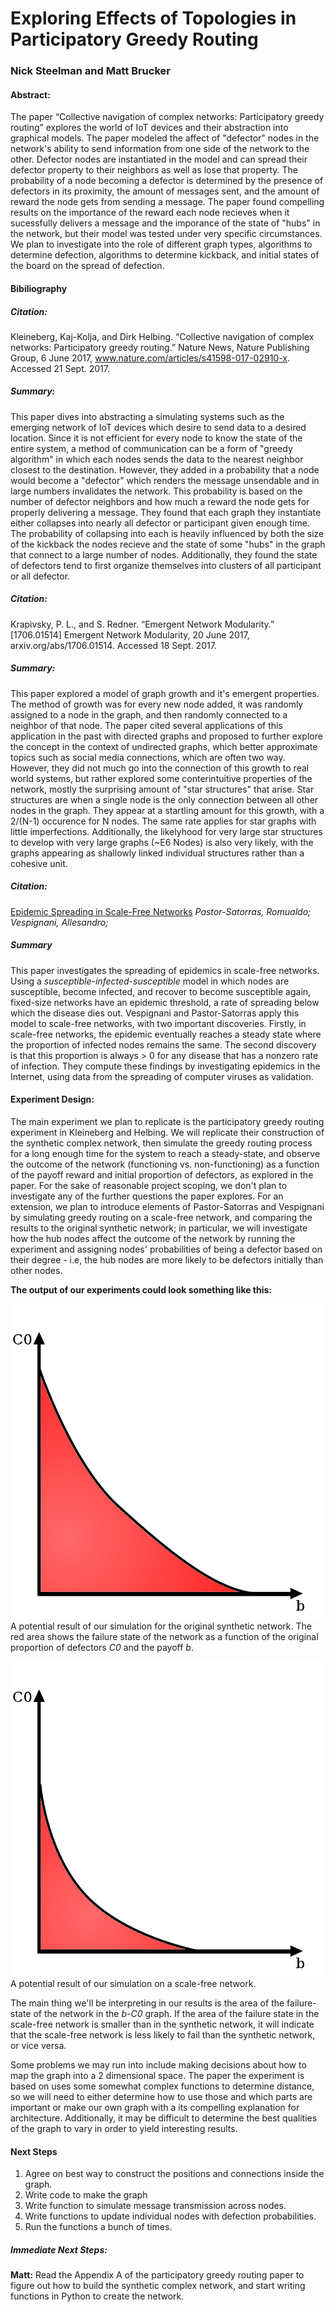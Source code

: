 # Exploring Effects of Topologies in Participatory Greedy Routing
### Nick Steelman and Matt Brucker

#### Abstract:
The paper “Collective navigation of complex networks: Participatory greedy routing” explores the world of IoT devices
and their abstraction into graphical models. The paper modeled the affect of "defector" nodes in the network's ability to send information from one side of the network to the other. Defector nodes are instantiated in the model and can spread their defector property to their neighbors as well as lose that property. The probability of a node becoming a defector is determined by the presence of defectors in its proximity, the amount of messages sent, and the amount of reward the node gets from sending a message. The paper found compelling results on the importance of the reward each node recieves when it sucessfully delivers a message and the imporance of the state of "hubs" in the network, but their model was tested under very specific circumstances. We plan to investigate into the role of different graph types, algorithms to determine defection,  algorithms to determine kickback, and initial states of the board on the spread of defection.

#### Bibiliography

##### Citation:
Kleineberg, Kaj-Kolja, and Dirk Helbing. “Collective navigation of complex networks: Participatory greedy routing.” Nature News,
Nature Publishing Group, 6 June 2017, www.nature.com/articles/s41598-017-02910-x. Accessed 21 Sept. 2017.

##### Summary:
This paper dives into abstracting a simulating systems such as the emerging network of IoT devices which desire
to send data to a desired location. Since it is not efficient for every node to know the state of the entire system,
a method of communication can be a form of "greedy algorithm" in which each nodes sends the data to the nearest neighbor
closest to the destination. However, they added in a probability that a node would become a "defector" which renders the
message unsendable and in large numbers invalidates the network. This probability is based on the number of defector neighbors
and how much a reward the node gets for properly delivering a message. They found that each graph they instantiate either
collapses into nearly all defector or participant given enough time. The probability of collapsing into each is heavily
influenced by both the size of the kickback the nodes recieve and the state of some "hubs" in the graph that connect to
a large number of nodes. Additionally, they found the state of defectors tend to first organize themselves into clusters
of all participant or all defector.

##### Citation:
Krapivsky, P. L., and S. Redner. “Emergent Network Modularity.” [1706.01514] Emergent Network Modularity,
20 June 2017, arxiv.org/abs/1706.01514. Accessed 18 Sept. 2017.

##### Summary:
This paper explored a model of graph growth and it's emergent properties. The method of growth was
for every new node added, it was randomly assigned to a node in the graph, and then randomly connected
to a neighbor of that node. The paper cited several applications of this application in the past with
directed graphs and proposed to further explore the concept in the context of undirected graphs, which
better approximate topics such as social media connections, which are often two way. However, they did
not much go into the connection of this growth to real world systems, but rather explored some
conterintuitive properties of the network, mostly the surprising amount of "star structures" that arise.
Star structures are when a single node is the only connection between all other nodes in the graph. They
appear at a startling amount for this growth, with a 2/(N-1) occurence for N nodes. The same rate applies
for star graphs with little imperfections. Additionally, the likelyhood for very large star structures to
develop with very large graphs (~E6 Nodes) is also very likely, with the graphs appearing as shallowly linked
individual structures rather than a cohesive unit.

##### Citation:
[Epidemic Spreading in Scale-Free Networks](https://journals.aps.org/prl/pdf/10.1103/PhysRevLett.86.3200)
*Pastor-Satorras, Romualdo; Vespignani, Allesandro;*  

##### Summary
This paper investigates the spreading of epidemics in scale-free networks. Using a *susceptible-infected-susceptible* model in which nodes are susceptible, become infected, and recover to become susceptible again, fixed-size networks have an epidemic threshold, a rate of spreading below which the disease dies out. Vespignani and Pastor-Satorras apply this model to scale-free networks, with two important discoveries. Firstly, in scale-free networks, the epidemic eventually reaches a steady state where the proportion of infected nodes remains the same. The second discovery is that this proportion is always > 0 for any disease that has a nonzero rate of infection. They compute these findings by investigating epidemics in the Internet, using data from the spreading of computer viruses as validation.

#### Experiment Design:

The main experiment we plan to replicate is the participatory greedy routing experiment in Kleineberg and Helbing. We will replicate their construction of the synthetic complex network, then simulate the greedy routing process for a long enough time for the system to reach a steady-state, and observe the outcome of the network (functioning vs. non-functioning) as a function of the payoff reward and initial proportion of defectors, as explored in the paper. For the sake of reasonable project scoping, we don't plan to investigate any of the further questions the paper explores. For an extension, we plan to introduce elements of Pastor-Satorras and Vespignani by simulating greedy routing on a scale-free network, and comparing the results to the original synthetic network; in particular, we will investigate how the hub nodes affect the outcome of the network by running the experiment and assigning nodes' probabilities of being a defector based on their degree - i.e, the hub nodes are more likely to be defectors initially than other nodes.

**The output of our experiments could look something like this:**

![Graphic 1](Graphic1.png)
A potential result of our simulation for the original synthetic network. The red area shows the failure state of the network as a function of the original proportion of defectors *C0* and the payoff *b*.

![Graphic 2](Graphic2.png)
A potential result of our simulation on a scale-free network.

The main thing we'll be interpreting in our results is the area of the failure-state of the network in the *b-C0* graph. If the area of the failure state in the scale-free network is smaller than in the synthetic network, it will indicate that the scale-free network is less likely to fail than the synthetic network, or vice versa.

Some problems we may run into include making decisions about how to map the graph into a 2 dimensional space. The paper the
experiment is based on uses some somewhat complex functions to determine distance, so we will need to either determine how to use those and which parts are important or make our own graph with a its compelling explanation for architecture. Additionally, it may be difficult to determine the best qualities of the graph to vary in order to yield interesting results.

#### Next Steps
1. Agree on best way to construct the positions and connections inside the graph.
2. Write code to make the graph
3. Write function to simulate message transmission across nodes.
4. Write functions to update individual nodes with defection probabilities.
5. Run the functions a bunch of times.

##### Immediate Next Steps:
**Matt:** Read the Appendix A of the participatory greedy routing paper to figure out how to build the synthetic complex network, and start writing functions in Python to create the network.
